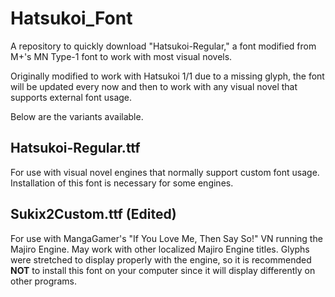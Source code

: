 # Hatsukoi_Font
A repository to quickly download "Hatsukoi-Regular," a font modified from M+'s MN Type-1 font to work with most visual novels.

Originally modified to work with Hatsukoi 1/1 due to a missing glyph, the font will be updated every now and then to work with any visual novel that supports external font usage.

Below are the variants available.

## Hatsukoi-Regular.ttf
For use with visual novel engines that normally support custom font usage. Installation of this font is necessary for some engines.

## Sukix2Custom.ttf (Edited)
For use with MangaGamer's "If You Love Me, Then Say So!" VN running the Majiro Engine. May work with other localized Majiro Engine titles. Glyphs were stretched to display properly with the engine, so it is recommended **NOT** to install this font on your computer since it will display differently on other programs.
